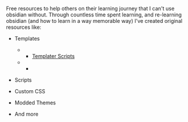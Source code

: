 Free resources to help others on their learning journey that I can't use obsidian without.
Through countless time spent learning, and re-learning obsidian (and how to learn in a way memorable way)
I've created original resources like:

- Templates
  * -  [Templater Scripts](https://github.com/HyperSane/Public-Obsidian/tree/main/Templater/Scripts)
  * -  
- Scripts  

- Custom CSS
- Modded Themes
- And more
